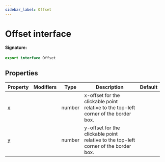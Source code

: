 ```yaml
---
sidebar_label: Offset
---
```


# Offset interface

#### Signature:

```typescript
export interface Offset
```

## Properties

| Property                     | Modifiers | Type   | Description                                                                         | Default |
| ---------------------------- | --------- | ------ | ----------------------------------------------------------------------------------- | ------- |
| [x](./puppeteer.offset.x.md) |           | number | x-offset for the clickable point relative to the top-left corner of the border box. |         |
| [y](./puppeteer.offset.y.md) |           | number | y-offset for the clickable point relative to the top-left corner of the border box. |         |
